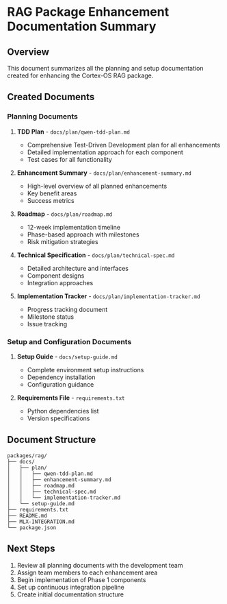 # RAG Package Enhancement Documentation Summary

## Overview

This document summarizes all the planning and setup documentation created for enhancing the Cortex-OS RAG package.

## Created Documents

### Planning Documents
1. **TDD Plan** - `docs/plan/qwen-tdd-plan.md`
   - Comprehensive Test-Driven Development plan for all enhancements
   - Detailed implementation approach for each component
   - Test cases for all functionality

2. **Enhancement Summary** - `docs/plan/enhancement-summary.md`
   - High-level overview of all planned enhancements
   - Key benefit areas
   - Success metrics

3. **Roadmap** - `docs/plan/roadmap.md`
   - 12-week implementation timeline
   - Phase-based approach with milestones
   - Risk mitigation strategies

4. **Technical Specification** - `docs/plan/technical-spec.md`
   - Detailed architecture and interfaces
   - Component designs
   - Integration approaches

5. **Implementation Tracker** - `docs/plan/implementation-tracker.md`
   - Progress tracking document
   - Milestone status
   - Issue tracking

### Setup and Configuration Documents
1. **Setup Guide** - `docs/setup-guide.md`
   - Complete environment setup instructions
   - Dependency installation
   - Configuration guidance

2. **Requirements File** - `requirements.txt`
   - Python dependencies list
   - Version specifications

## Document Structure

```
packages/rag/
├── docs/
│   ├── plan/
│   │   ├── qwen-tdd-plan.md
│   │   ├── enhancement-summary.md
│   │   ├── roadmap.md
│   │   ├── technical-spec.md
│   │   └── implementation-tracker.md
│   └── setup-guide.md
├── requirements.txt
├── README.md
├── MLX-INTEGRATION.md
└── package.json
```

## Next Steps

1. Review all planning documents with the development team
2. Assign team members to each enhancement area
3. Begin implementation of Phase 1 components
4. Set up continuous integration pipeline
5. Create initial documentation structure